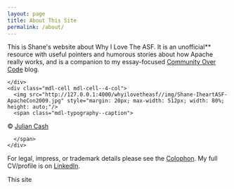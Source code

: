 ```yaml
---
layout: page
title: About This Site
permalink: /about/
---
```


<main class="mdl-layout__content">
  <div class="mdl-grid">
    <div class="mdl-cell mdl-cell--6-col">

This is Shane's website about Why I Love The ASF.  It is an unofficial** resource with useful pointers and humorous stories about how Apache really works, and is a companion to my essay-focused [Community Over Code](http://communityovercode.com/) blog.

    </div>
    <div class="mdl-cell mdl-cell--4-col">
      <img src="http://127.0.0.1:4000/whyilovetheasf//img/Shane-IheartASF-ApacheCon2009.jpg" style="margin: 20px; max-width: 512px; width: 80%; height: auto;"/>
      <span class="mdl-typography--caption">

&copy; [Julian Cash](http://jceventphoto.com/)

      </span>
    </div>
  </div>
</main>

For legal, impress, or trademark details please see the [Colophon](/colophon).
My full CV/profile is on [LinkedIn](https://www.linkedin.com/in/shanecurcuru).

This site
